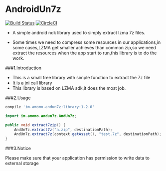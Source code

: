 AndroidUn7z
==================

[![Build Status](https://travis-ci.org/googolmo/AndroidUn7z.svg?branch=master)](https://travis-ci.org/googolmo/AndroidUn7z)
[![CircleCI](https://circleci.com/gh/googolmo/AndroidUn7z/tree/master.svg?style=svg)](https://circleci.com/gh/googolmo/AndroidUn7z/tree/master)

* A simple android ndk library used to simply extract lzma 7z files.<br>

* Some times we need to compress some resources in our applications,in some cases,LZMA 
 get smaller achieves than common zip,so we need extract the resources when the app 
start to run,this library is to do the work.<br>

###1.Introduction
* This is a small free library with simple function to extract the 7z file
* It is a jni call library
* This library is based on LZMA sdk,it does the most job.

###2.Usage

```groovy
compile 'im.amomo.andun7z:library:1.2.0'
```

```java
import im.amomo.andun7z.AndUn7z;

public void extract7zip() {
    AndUn7z.extract7z("a.zip", destinationPath);
    AndUn7z.extract7z(context.getAsset(), "test.7z", destinationPath);
}
```

###3.Notice

Please make sure that your application has permission to write data to external storage

